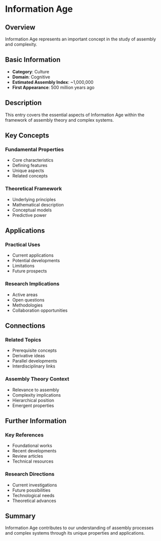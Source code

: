 # Information Age

## Overview

Information Age represents an important concept in the study of assembly and complexity.

## Basic Information

- **Category**: Culture
- **Domain**: Cognitive
- **Estimated Assembly Index**: ~1,000,000
- **First Appearance**: 500 million years ago

## Description

This entry covers the essential aspects of Information Age within the framework of assembly theory and complex systems.

## Key Concepts

### Fundamental Properties
- Core characteristics
- Defining features
- Unique aspects
- Related concepts

### Theoretical Framework
- Underlying principles
- Mathematical description
- Conceptual models
- Predictive power

## Applications

### Practical Uses
- Current applications
- Potential developments
- Limitations
- Future prospects

### Research Implications
- Active areas
- Open questions
- Methodologies
- Collaboration opportunities

## Connections

### Related Topics
- Prerequisite concepts
- Derivative ideas
- Parallel developments
- Interdisciplinary links

### Assembly Theory Context
- Relevance to assembly
- Complexity implications
- Hierarchical position
- Emergent properties

## Further Information

### Key References
- Foundational works
- Recent developments
- Review articles
- Technical resources

### Research Directions
- Current investigations
- Future possibilities
- Technological needs
- Theoretical advances

## Summary

Information Age contributes to our understanding of assembly processes and complex systems through its unique properties and applications.
